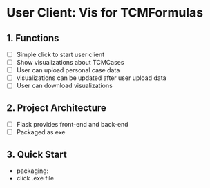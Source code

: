 # User Client: Vis for TCMFormulas

## 1. Functions
- [ ] Simple click to start user client
- [ ] Show visualizations about TCMCases
- [ ] User can upload personal case data
- [ ] visualizations can be updated after user upload data
- [ ] User can download visualizations

## 2. Project Architecture
- [ ] Flask provides front-end and back-end
- [ ] Packaged as exe

## 3. Quick Start
- packaging:
- click .exe file